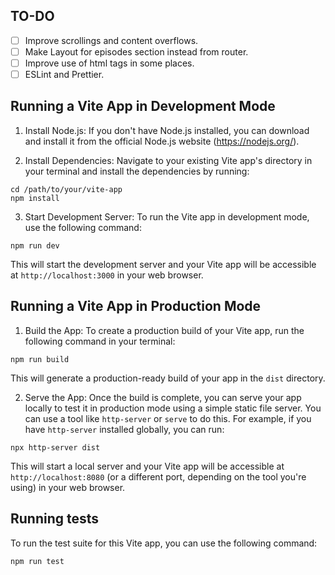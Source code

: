 ## TO-DO
- [ ] Improve scrollings and content overflows.
- [ ] Make Layout for episodes section instead <Outlet> from router.
- [ ] Improve use of html tags in some places.
- [ ] ESLint and Prettier.

## Running a Vite App in Development Mode

1. Install Node.js: If you don't have Node.js installed, you can download and install it from the official Node.js website (https://nodejs.org/).

2. Install Dependencies: Navigate to your existing Vite app's directory in your terminal and install the dependencies by running:
```
cd /path/to/your/vite-app
npm install
```

3. Start Development Server: To run the Vite app in development mode, use the following command:
```
npm run dev
```
This will start the development server and your Vite app will be accessible at `http://localhost:3000` in your web browser.

## Running a Vite App in Production Mode

1. Build the App: To create a production build of your Vite app, run the following command in your terminal:
```
npm run build
```
This will generate a production-ready build of your app in the `dist` directory.

2. Serve the App: Once the build is complete, you can serve your app locally to test it in production mode using a simple static file server. You can use a tool like `http-server` or `serve` to do this. For example, if you have `http-server` installed globally, you can run:
```
npx http-server dist
```
This will start a local server and your Vite app will be accessible at `http://localhost:8080` (or a different port, depending on the tool you're using) in your web browser.

## Running tests

To run the test suite for this Vite app, you can use the following command:

```
npm run test
```
